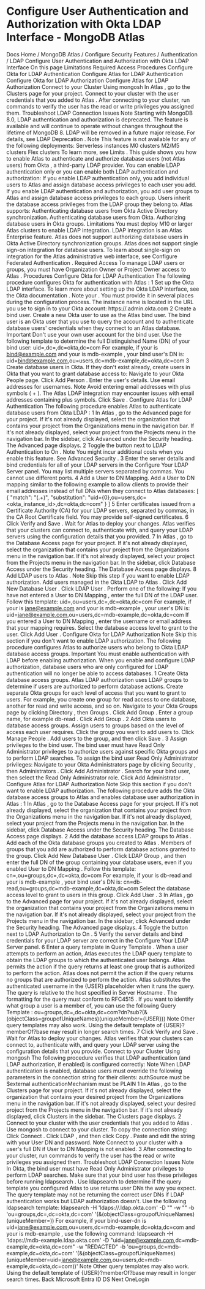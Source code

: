 # Configure User Authentication and Authorization with Okta LDAP Interface - MongoDB Atlas


Docs Home / MongoDB Atlas / Configure Security Features / Authentication / LDAP Configure User Authentication and Authorization with Okta LDAP Interface On this page Limitations Required Access Procedures Configure Okta for LDAP Authentication Configure Atlas for LDAP Authentication Configure Okta for LDAP Authorization Configure Atlas for LDAP Authorization Connect to your Cluster Using mongosh In Atlas , go to the Clusters page for your project. Connect to your cluster with the user credentials that you added to Atlas . After connecting to your cluster, run commands to verify the user has the read or write privileges you assigned them. Troubleshoot LDAP Connection Issues Note Starting with MongoDB 8.0, LDAP authentication and authorization is
deprecated. The feature is available and will continue to operate
without changes throughout the lifetime of MongoDB 8. LDAP will be
removed in a future major release. For details, see LDAP Deprecation . Note This feature is not available for any of the following deployments: Serverless instances M0 clusters M2/M5 clusters Flex clusters To learn more, see Limits . This guide shows you how to enable Atlas to authenticate and
authorize database users (not Atlas users) from Okta , a third-party LDAP provider. You can enable LDAP authentication only or you can enable both LDAP authentication and authorization: If you enable LDAP authentication only, you add individual users to Atlas and assign database access
privileges to each user you add. If you enable LDAP authentication
and authorization, you add user groups to Atlas and assign
database access privileges to each group. Users inherit the database
access privileges from the LDAP group they belong to. Atlas supports: Authenticating database users from Okta Active Directory
synchronization. Authenticating database users from Okta. Authorizing database users in Okta groups. Limitations You must deploy M10 or larger Atlas clusters to enable LDAP integration. LDAP integration is an Atlas Enterprise feature. Atlas does not support authorizing database users in Okta Active
Directory synchronization groups. Atlas does not support single sign-on integration for database
users. To learn about single-sign on integration for the Atlas administrative web interface, see Configure Federated Authentication . Required Access To manage LDAP users or groups, you must have Organization Owner or Project Owner access to Atlas . Procedures Configure Okta for LDAP Authentication The following procedure configures Okta for authentication
with Atlas : 1 Set up the Okta LDAP interface. To learn more about setting up the Okta LDAP interface,   see the Okta documentation . Note your <okta-instance-id> . You must provide it
in several places during the configuration process. The instance name is located in the URL you use to sign in to your
Okta account: https://<okta-instance-id>.admin.okta.com 2 Create a bind user. Create a new Okta user to use as the Atlas bind user. The bind user is an Okta
user that you use to query the account and to authenticate
database users' credentials when they connect to an Atlas database. Important Don't use your own user account for the bind user. Use the following template to determine the full Distinguished Name
(DN) of your bind user: uid=<bind-user-email>,dc=<okta-instance-id>,dc=okta,dc=com For example, if your <bind-user-email> is bind@example.com and your <okta-instance-id> is mdb-example , your bind user's DN is: uid=bind@example.com,ou=users,dc=mdb-example,dc=okta,dc=com 3 Create database users in Okta. If they don't exist already, create users in Okta that you want to
grant database access to: Navigate to your Okta People page. Click Add Person . Enter the user's details. Use email addresses for usernames. Note Avoid entering email addresses with plus symbols ( + ). The Atlas LDAP integration may encounter issues with email
addresses containing plus symbols. Click Save . Configure Atlas for LDAP Authentication The following procedure enables Atlas to authenticate database users from Okta LDAP : 1 In Atlas , go to the Advanced page for your project. If it's not already displayed, select the
organization that contains your project from the Organizations menu in the navigation bar. If it's not already displayed, select your project
from the Projects menu in the navigation bar. In the sidebar, click Advanced under
the Security heading. The Advanced page displays. 2 Toggle the button next to LDAP Authentication to On . Note You might incur additional costs when you enable this feature.
See Advanced Security . 3 Enter the server details and bind credentials for all of your LDAP servers in the Configure Your LDAP Server panel. You may list multiple servers separated by commas. You cannot use different ports. 4 Add a User to DN Mapping. Add a User to DN mapping similar to the following example to allow
clients to provide their email addresses instead of full DNs when they
connect to Atlas databases: [ { "match": "(.+)", "substitution": "uid={0},ou=users,dc=<okta_instance_id>,dc=okta,dc=com" } ] 5 Enter certificates issued from a Certificate Authority (CA) for your LDAP servers, separated by commas, in the CA Root Certificate field. You may provide self-signed certificates. 6 Click Verify and Save . Wait for Atlas to deploy your changes. Atlas verifies that
your clusters can connect to, authenticate with, and query your LDAP
servers using the configuration details that you provided. 7 In Atlas , go to the Database Access page for your project. If it's not already displayed, select the
organization that contains your project from the Organizations menu in the navigation bar. If it's not already displayed, select your project
from the Projects menu in the navigation bar. In the sidebar, click Database Access under
the Security heading. The Database Access page
displays. 8 Add LDAP users to Atlas . Note Skip this step if you want to enable
LDAP authorization. Add users managed in the Okta LDAP to Atlas . Click Add New Database User . Click LDAP User . Perform one of the following: If you have not entered a User to DN Mapping , enter
the full DN of the LDAP user. Follow this template: uid=<user-name>,ou=users,dc=<okta-instance-id>,dc=okta,dc=com For example, if your <user-name> is jane@example.com and
your <okta-instance-id> is mdb-example , your user's
DN is: uid=jane@example.com,ou=users,dc=mdb-example,dc=okta,dc=com If you entered a User to DN Mapping ,
enter the username or email address that your mapping requires. Select the database access level to grant to the user. Click Add User . Configure Okta for LDAP Authorization Note Skip this section if you don't want to
enable LDAP authorization. The following procedure configures Atlas to authorize users who
belong to Okta LDAP database access groups. Important You must enable authentication with LDAP before enabling
authorization. When you enable and configure LDAP authorization, database users
who are only configured for LDAP authentication will no longer
be able to access databases. 1 Create Okta database access groups. Atlas LDAP authorization uses LDAP groups to determine if users
are authorized to perform database actions. Create separate Okta groups for each level of access that you want
to grant to users. For example,
you create one group for read access to one database, another for read
and write access, and so on. Navigate to your Okta Groups page by clicking Directory , then Groups . Click Add Group . Enter a group name, for example db-read . Click Add Group . 2 Add Okta users to database access groups. Assign users to groups based on the level of access
each user requires. Click the group you want to add users to. Click Manage People . Add users to the group, and then click Save . 3 Assign privileges to the bind user. The bind user must have Read Only Administrator privileges to
authorize users against specific Okta groups and to perform LDAP
searches. To assign the bind user Read Only Administrator privileges: Navigate to your Okta Administrators page by clicking Security , then Administrators . Click Add Administrator . Search for your bind user, then select the Read Only Administrator role. Click Add Administrator . Configure Atlas for LDAP Authorization Note Skip this section if you don't want to
enable LDAP authorization. The following procedure adds the Okta database access
groups to Atlas and enables database user authorization in Atlas : 1 In Atlas , go to the Database Access page for your project. If it's not already displayed, select the
organization that contains your project from the Organizations menu in the navigation bar. If it's not already displayed, select your project
from the Projects menu in the navigation bar. In the sidebar, click Database Access under
the Security heading. The Database Access page
displays. 2 Add the database access LDAP groups to Atlas . Add each of the Okta database groups you created to Atlas .
Members of groups that you add are authorized to perform database actions
granted to the group. Click Add New Database User . Click LDAP Group , and then enter the full DN of the
group containing your database users, even if you enabled User to DN Mapping . Follow this template: cn=<group-name>,ou=groups,dc=<okta-instance-id>,dc=okta,dc=com For example, if your <group-name> is db-read and your <okta-instance-id> is mdb-example , your bind user's DN is: cn=db-read,ou=groups,dc=mdb-example,dc=okta,dc=com Select the database access level to grant to users in this group. Click Add User . 3 In Atlas , go to the Advanced page for your project. If it's not already displayed, select the
organization that contains your project from the Organizations menu in the navigation bar. If it's not already displayed, select your project
from the Projects menu in the navigation bar. In the sidebar, click Advanced under
the Security heading. The Advanced page displays. 4 Toggle the button next to LDAP Authorization to On . 5 Verify the server details and bind credentials for your LDAP server are correct in the Configure Your LDAP Server panel. 6 Enter a query template in Query Template . When a user attempts to perform an action, Atlas executes the LDAP query template to obtain the LDAP groups to which the authenticated user belongs. Atlas permits the action if the query returns at least one group
that is authorized to perform the action. Atlas does not permit
the action if the query returns no groups that are authorized to
perform the action. Atlas substitutes the authenticated username in the {USER} placeholder when it runs the query. The query is relative to the host
specified in Server Hostname . The formatting for the query must conform to RFC4515 . If you want to identify what group a user is a member of, you can use
the following Query Template : ou=groups,dc=<okta-instance-id>,dc=okta,dc=com?dn?sub?(&(objectClass=groupofUniqueNames)(uniqueMember={USER})) Note Other query templates may also work. Using the default template of {USER}?memberOf?base may result in longer search times. 7 Click Verify and Save . Wait for Atlas to deploy your changes. Atlas verifies that
your clusters can connect to, authenticate with, and query your LDAP
server using the configuration details that you provide. Connect to your Cluster Using mongosh The following procedure verifies that LDAP authentication (and LDAP authorization, if enabled) is configured correctly: Note When LDAP authentication is enabled, database users must override
the following parameters in the connection string for their
clients: authSource must be $external authenticationMechanism must be PLAIN 1 In Atlas , go to the Clusters page for your project. If it's not already displayed, select the organization that
contains your desired project from the Organizations menu in the
navigation bar. If it's not already displayed, select your desired project
from the Projects menu in the navigation bar. If it's not already displayed, click Clusters in the
sidebar. The Clusters page displays. 2 Connect to your cluster with the user credentials that you added to Atlas . Use mongosh to connect to your cluster. To copy the connection string: Click Connect . Click LDAP , and then click Copy . Paste and edit the string with your User DN and password. Note Connect to your cluster with a user's full DN if User to DN
Mapping is not enabled. 3 After connecting to your cluster, run commands to verify the user has the read or write privileges you assigned them. Troubleshoot LDAP Connection Issues Note In Okta, the bind user must have Read Only Administrator privileges to perform LDAP searches. Make sure that your bind
user has these privileges before running ldapsearch . Use ldapsearch to determine if the query template you
configured Atlas to use returns user DNs the way you expect. The
query template may not be returning the correct user DNs if LDAP authentication works but LDAP authorization doesn't. Use the following ldapsearch template: ldapsearch -H 'ldaps://<okta-instance-id>.ldap.okta.com' -D "<bind-user-dn>" -w "<bind-user-pwd>" -b 'ou=groups,dc=<okta-instance-id>,dc=okta,dc=com' '(&(objectClass=groupofUniqueNames)(uniqueMember=<bind-user-dn or group-dn>)) For example, if your bind-user-dn is uid=jane@example.com,ou=users,dc=mdb-example,dc=okta,dc=com and your <okta-instance-id> is mdb-example , use the
following command: ldapsearch -H 'ldaps://mdb-example.ldap.okta.com' -D "uid=jane@example.com,dc=mdb-example,dc=okta,dc=com" -w "REDACTED" -b 'ou=groups,dc=mdb-example,dc=okta,dc=com' '(&(objectClass=groupofUniqueNames)(uniqueMember=uid=jane@example.com,ou=users,dc=mdb-example,dc=okta,dc=com))' Note Other query templates may also work. Using the default template of {USER}?memberOf?base may result in longer search times. Back Microsoft Entra ID DS Next OneLogin
